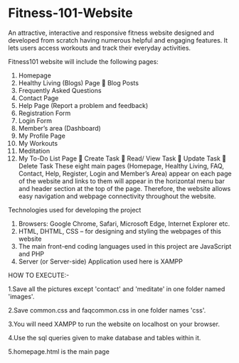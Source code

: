 # Fitness-101-Website
An attractive, interactive and responsive fitness website designed and developed from scratch having numerous helpful and engaging features. It lets users access workouts and track their everyday activities.

Fitness101 website will include the following pages:
1.	Homepage
2.	Healthy Living (Blogs) Page
	Blog Posts
3.	Frequently Asked Questions
4.	Contact Page
5.	Help Page (Report a problem and feedback)
6.	Registration Form 
7.	Login Form 
8.	Member’s area (Dashboard)
1.	My Profile Page
2.	My Workouts
3.	Meditation
4.	My To-Do List Page
	Create Task
	Read/ View Task
	Update Task
	Delete Task
These eight main pages (Homepage, Healthy Living, FAQ, Contact, Help, Register, Login and Member’s Area) appear on each page of the website and links to them will appear in the horizontal menu bar and header section at the top of the page. Therefore, the website allows easy navigation and webpage connectivity throughout the website.

Technologies used for developing the project
1.	Browsers: Google Chrome, Safari, Microsoft Edge, Internet Explorer etc.
2.	HTML, DHTML, CSS – for designing and styling the webpages of this website
3.	The main front-end coding languages used in this project are JavaScript and PHP
4.	Server (or Server-side) Application used here is XAMPP

HOW TO EXECUTE:-

1.Save all the pictures except 'contact' and 'meditate' in one folder named 'images'.

2.Save common.css and faqcommon.css in one folder names 'css'.

3.You will need XAMPP to run the website on localhost on your browser.

4.Use the sql queries given to make database and tables within it.

5.homepage.html is the main page
